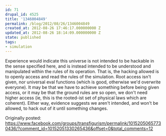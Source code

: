 ```yaml
---
id: 71
drupal_id: 4525
title: '1346004849'
permalink: /blog/2012/08/26/1346004849
created_at: 2012-08-26 17:46:17.000000000 Z
updated_at: 2012-08-26 18:14:09.000000000 Z
state: published
tags:
- simulation
---
```

Experience would indicate this universe is not intended to be hackable in the sense specified here, and is instead intended to be understood and manipulated within the rules of its operation. That is, the hacking allowed is to openly access and read the rules of the simulation. Root access isn't given, nor universal eval functions (which is good, otherwise we'd overwrite everyone). It may be that we have to achieve something before being given access, or it may be that the ground rules are so open, we don't need higher access (ie, this is the rooted-ist set of physical laws which are coherent). Either way, evidence suggests we aren't intended, and won't be allowed, to hack out of it until something changes.

Originally posted:
https://www.facebook.com/groups/transfigurism/permalink/10152050657730436/?comment_id=10152051330265436&offset=0&total_comments=12
